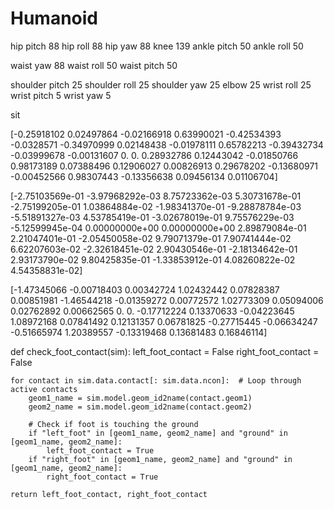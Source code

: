 # Humanoid



hip pitch 88
hip roll 88
hip yaw 88
knee 139
ankle pitch 50
ankle roll 50

waist yaw 88
waist roll 50
waist pitch 50

shoulder pitch 25
shoulder roll 25
shoulder yaw 25
elbow 25
wrist roll 25
wrist pitch 5
wrist yaw 5

sit

[-0.25918102  0.02497864 -0.02166918  0.63990021 -0.42534393 -0.0328571
 -0.34970999  0.02148438 -0.01978111  0.65782213 -0.39432734 -0.03999678
 -0.00131607  0.          0.          0.28932786  0.12443042 -0.01850766
  0.98173189  0.07388496  0.12906027  0.00826913  0.29678202 -0.13680971
 -0.00452566  0.98307443 -0.13356638  0.09456134  0.01106704]

 [-2.75103569e-01 -3.97968292e-03  8.75723362e-03  5.30731678e-01
 -2.75199205e-01  1.03864884e-02 -1.98341370e-01 -9.28878784e-03
 -5.51891327e-03  4.53785419e-01 -3.02678019e-01  9.75576229e-03
 -5.12599945e-04  0.00000000e+00  0.00000000e+00  2.89879084e-01
  2.21047401e-01 -2.05450058e-02  9.79071379e-01  7.90741444e-02
  6.62207603e-02 -2.32618451e-02  2.90430546e-01 -2.18134642e-01
  2.93173790e-02  9.80425835e-01 -1.33853912e-01  4.08260822e-02
  4.54358831e-02]

[-1.47345066 -0.00718403  0.00342724  1.02432442  0.07828387  0.00851981
 -1.46544218 -0.01359272  0.00772572  1.02773309  0.05094006  0.02762892
  0.00662565  0.          0.         -0.17712224  0.13370633 -0.04223645
  1.08972168  0.07841492  0.12131357  0.06781825 -0.27715445 -0.06634247
 -0.51665974  1.20389557 -0.13319468  0.13681483  0.16846114]


 def check_foot_contact(sim):
    left_foot_contact = False
    right_foot_contact = False

    for contact in sim.data.contact[: sim.data.ncon]:  # Loop through active contacts
        geom1_name = sim.model.geom_id2name(contact.geom1)
        geom2_name = sim.model.geom_id2name(contact.geom2)

        # Check if foot is touching the ground
        if "left_foot" in [geom1_name, geom2_name] and "ground" in [geom1_name, geom2_name]:
            left_foot_contact = True
        if "right_foot" in [geom1_name, geom2_name] and "ground" in [geom1_name, geom2_name]:
            right_foot_contact = True

    return left_foot_contact, right_foot_contact
    
